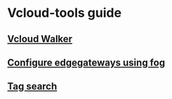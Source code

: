 Vcloud-tools guide
============

## [Vcloud Walker][vcloudwalker]

## [Configure edgegateways using fog][edgegateway]

## [Tag search][tag_search]

[vcloudwalker]: https://github.com/alphagov/vcloud-walker
[edgegateway]: docs/edgegateway.md
[tag_search]: docs/tag_search.md

